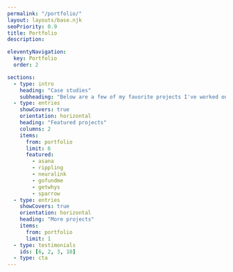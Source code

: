 ```yaml
---
permalink: "/portfolio/"
layout: layouts/base.njk
seoPriority: 0.9
title: Portfolio
description:

eleventyNavigation:
  key: Portfolio
  order: 2

sections:
  - type: intro
    heading: "Case studies"
    subheading: "Below are a few of my favorite projects I've worked on over the past few years."
  - type: entries
    showCovers: true
    orientation: horizontal
    heading: "Featured projects"
    columns: 2
    items:
      from: portfolio
      limit: 6
      featured:
        - asana
        - rippling
        - neuralink
        - gofundme
        - getwhys
        - sparrow
  - type: entries
    showCovers: true
    orientation: horizontal
    heading: "More projects"
    items:
      from: portfolio
      limit: 1
  - type: testimonials
    ids: [6, 2, 3, 10]
  - type: cta
---
```

